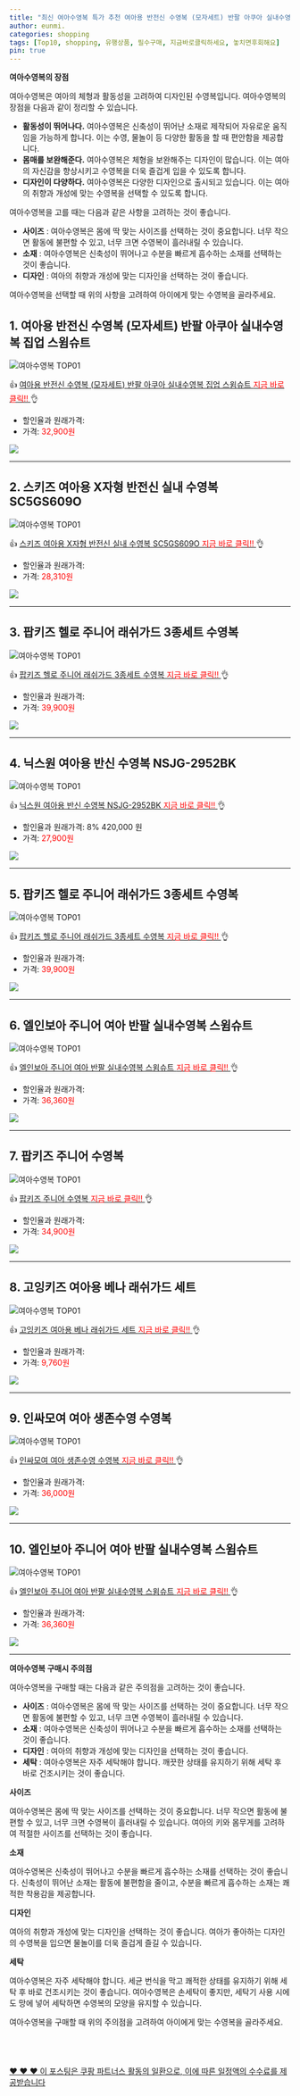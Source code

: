 ```yaml
---
title: "최신 여아수영복 특가 추천 여아용 반전신 수영복 (모자세트) 반팔 아쿠아 실내수영복 집업 스윔슈트 비교 장점"
author: eunmi.
categories: shopping
tags: [Top10, shopping, 유행상품, 필수구매, 지금바로클릭하세요, 놓치면후회해요]
pin: true
---
```

**여아수영복의 장점**

여아수영복은 여아의 체형과 활동성을 고려하여 디자인된 수영복입니다. 여아수영복의 장점을 다음과 같이 정리할 수 있습니다.

* **활동성이 뛰어나다.** 여아수영복은 신축성이 뛰어난 소재로 제작되어 자유로운 움직임을 가능하게 합니다. 이는 수영, 물놀이 등 다양한 활동을 할 때 편안함을 제공합니다.
* **몸매를 보완해준다.** 여아수영복은 체형을 보완해주는 디자인이 많습니다. 이는 여아의 자신감을 향상시키고 수영복을 더욱 즐겁게 입을 수 있도록 합니다.
* **디자인이 다양하다.** 여아수영복은 다양한 디자인으로 출시되고 있습니다. 이는 여아의 취향과 개성에 맞는 수영복을 선택할 수 있도록 합니다.

여아수영복을 고를 때는 다음과 같은 사항을 고려하는 것이 좋습니다.

* **사이즈** : 여아수영복은 몸에 딱 맞는 사이즈를 선택하는 것이 중요합니다. 너무 작으면 활동에 불편할 수 있고, 너무 크면 수영복이 흘러내릴 수 있습니다.
* **소재** : 여아수영복은 신축성이 뛰어나고 수분을 빠르게 흡수하는 소재를 선택하는 것이 좋습니다.
* **디자인** : 여아의 취향과 개성에 맞는 디자인을 선택하는 것이 좋습니다.

여아수영복을 선택할 때 위의 사항을 고려하여 아이에게 맞는 수영복을 골라주세요.

   

## 1. 여아용 반전신 수영복 (모자세트) 반팔 아쿠아 실내수영복 집업 스윔슈트

![여아수영복 TOP01](https://thumbnail10.coupangcdn.com/thumbnails/remote/230x230ex/image/vendor_inventory/e527/a40641d6e184c32c3380d3b7a688fba1e13687ff184ccb765ea2986674a7.jpg)


👍 [여아용 반전신 수영복 (모자세트) 반팔 아쿠아 실내수영복 집업 스윔슈트 <font color=red> 지금 바로 클릭!! </font> ](https://link.coupang.com/re/AFFSDP?lptag=AF3617701&subid=GithubCoopas&pageKey=7241990723&traceid=V0-153&itemId=18402977904&vendorItemId=85545723057) 👌 


- 할인율과 원래가격: 
- 가격: <span style='color:red'>32,900원</span>

[![](/discount_price.png)](https://link.coupang.com/re/AFFSDP?lptag=AF3617701&subid=GithubCoopas&pageKey=7241990723&traceid=V0-153&itemId=18402977904&vendorItemId=85545723057)

---


   

## 2. 스키즈 여아용 X자형 반전신 실내 수영복 SC5GS609O

![여아수영복 TOP01](https://thumbnail10.coupangcdn.com/thumbnails/remote/230x230ex/image/retail/images/2020/04/14/13/3/f3aa478e-0c1d-4a12-b042-c5b1eff1a995.jpg)


👍 [스키즈 여아용 X자형 반전신 실내 수영복 SC5GS609O <font color=red> 지금 바로 클릭!! </font> ](https://link.coupang.com/re/AFFSDP?lptag=AF3617701&subid=GithubCoopas&pageKey=1464240846&traceid=V0-153&itemId=2518373126&vendorItemId=70511303245) 👌 


- 할인율과 원래가격: 
- 가격: <span style='color:red'>28,310원</span>

[![](/discount_price.png)](https://link.coupang.com/re/AFFSDP?lptag=AF3617701&subid=GithubCoopas&pageKey=1464240846&traceid=V0-153&itemId=2518373126&vendorItemId=70511303245)

---


   

## 3. 팝키즈 헬로 주니어 래쉬가드 3종세트 수영복

![여아수영복 TOP01](https://thumbnail8.coupangcdn.com/thumbnails/remote/230x230ex/image/vendor_inventory/7ada/c3889399a4101ecaa359fad978db7dbd0bd15727ef9f173a9abf0b1b00df.png)


👍 [팝키즈 헬로 주니어 래쉬가드 3종세트 수영복 <font color=red> 지금 바로 클릭!! </font> ](https://link.coupang.com/re/AFFSDP?lptag=AF3617701&subid=GithubCoopas&pageKey=7240179580&traceid=V0-153&itemId=18394192534&vendorItemId=85537185999) 👌 


- 할인율과 원래가격: 
- 가격: <span style='color:red'>39,900원</span>

[![](/discount_price.png)](https://link.coupang.com/re/AFFSDP?lptag=AF3617701&subid=GithubCoopas&pageKey=7240179580&traceid=V0-153&itemId=18394192534&vendorItemId=85537185999)

---


   

## 4. 닉스원 여아용 반신 수영복 NSJG-2952BK

![여아수영복 TOP01](https://thumbnail9.coupangcdn.com/thumbnails/remote/230x230ex/image/rs_quotation_api/lppil8ez/4cb7ae8e13804563ba31408555eccaeb.jpg)


👍 [닉스원 여아용 반신 수영복 NSJG-2952BK <font color=red> 지금 바로 클릭!! </font> ](https://link.coupang.com/re/AFFSDP?lptag=AF3617701&subid=GithubCoopas&pageKey=5233906175&traceid=V0-153&itemId=7374783507&vendorItemId=74665923131) 👌 


- 할인율과 원래가격: 8%  420,000   원
- 가격: <span style='color:red'>27,900원</span>

[![](/discount_price.png)](https://link.coupang.com/re/AFFSDP?lptag=AF3617701&subid=GithubCoopas&pageKey=5233906175&traceid=V0-153&itemId=7374783507&vendorItemId=74665923131)

---


   

## 5. 팝키즈 헬로 주니어 래쉬가드 3종세트 수영복

![여아수영복 TOP01](https://thumbnail8.coupangcdn.com/thumbnails/remote/230x230ex/image/vendor_inventory/7ada/c3889399a4101ecaa359fad978db7dbd0bd15727ef9f173a9abf0b1b00df.png)


👍 [팝키즈 헬로 주니어 래쉬가드 3종세트 수영복 <font color=red> 지금 바로 클릭!! </font> ](https://link.coupang.com/re/AFFSDP?lptag=AF3617701&subid=GithubCoopas&pageKey=7240179580&traceid=V0-153&itemId=18394192536&vendorItemId=85537186008) 👌 


- 할인율과 원래가격: 
- 가격: <span style='color:red'>39,900원</span>

[![](/discount_price.png)](https://link.coupang.com/re/AFFSDP?lptag=AF3617701&subid=GithubCoopas&pageKey=7240179580&traceid=V0-153&itemId=18394192536&vendorItemId=85537186008)

---


   

## 6. 엘인보아 주니어 여아 반팔 실내수영복 스윔슈트

![여아수영복 TOP01](https://thumbnail7.coupangcdn.com/thumbnails/remote/230x230ex/image/vendor_inventory/97f2/cd0d20a24b80bf8aa8a3ea80916f4d350db89a7638c6852126665b7b0858.jpg)


👍 [엘인보아 주니어 여아 반팔 실내수영복 스윔슈트 <font color=red> 지금 바로 클릭!! </font> ](https://link.coupang.com/re/AFFSDP?lptag=AF3617701&subid=GithubCoopas&pageKey=5048309832&traceid=V0-153&itemId=6805803345&vendorItemId=72027521604) 👌 


- 할인율과 원래가격: 
- 가격: <span style='color:red'>36,360원</span>

[![](/discount_price.png)](https://link.coupang.com/re/AFFSDP?lptag=AF3617701&subid=GithubCoopas&pageKey=5048309832&traceid=V0-153&itemId=6805803345&vendorItemId=72027521604)

---


   

## 7. 팝키즈 주니어 수영복

![여아수영복 TOP01](https://thumbnail6.coupangcdn.com/thumbnails/remote/230x230ex/image/vendor_inventory/aba0/9051ccac141936fa3115b1d435914496951658db1d7ce46437a92a905753.png)


👍 [팝키즈 주니어 수영복 <font color=red> 지금 바로 클릭!! </font> ](https://link.coupang.com/re/AFFSDP?lptag=AF3617701&subid=GithubCoopas&pageKey=7133224070&traceid=V0-153&itemId=17891779434&vendorItemId=85054688115) 👌 


- 할인율과 원래가격: 
- 가격: <span style='color:red'>34,900원</span>

[![](/discount_price.png)](https://link.coupang.com/re/AFFSDP?lptag=AF3617701&subid=GithubCoopas&pageKey=7133224070&traceid=V0-153&itemId=17891779434&vendorItemId=85054688115)

---


   

## 8. 고잉키즈 여아용 베나 래쉬가드 세트

![여아수영복 TOP01](https://thumbnail10.coupangcdn.com/thumbnails/remote/230x230ex/image/retail/images/2022/05/17/10/3/4e159ac0-ab23-4152-bf26-793d7990e550.jpg)


👍 [고잉키즈 여아용 베나 래쉬가드 세트 <font color=red> 지금 바로 클릭!! </font> ](https://link.coupang.com/re/AFFSDP?lptag=AF3617701&subid=GithubCoopas&pageKey=6525094683&traceid=V0-153&itemId=14472959388&vendorItemId=81716265926) 👌 


- 할인율과 원래가격: 
- 가격: <span style='color:red'>9,760원</span>

[![](/discount_price.png)](https://link.coupang.com/re/AFFSDP?lptag=AF3617701&subid=GithubCoopas&pageKey=6525094683&traceid=V0-153&itemId=14472959388&vendorItemId=81716265926)

---


   

## 9. 인싸모여 여아 생존수영 수영복

![여아수영복 TOP01](https://thumbnail6.coupangcdn.com/thumbnails/remote/230x230ex/image/vendor_inventory/bafd/5a3b4bd54f272e3f906df9109c51843765de1c26f256603fc3094376535b.jpg)


👍 [인싸모여 여아 생존수영 수영복 <font color=red> 지금 바로 클릭!! </font> ](https://link.coupang.com/re/AFFSDP?lptag=AF3617701&subid=GithubCoopas&pageKey=7333676010&traceid=V0-153&itemId=18833512168&vendorItemId=85963445326) 👌 


- 할인율과 원래가격: 
- 가격: <span style='color:red'>36,000원</span>

[![](/discount_price.png)](https://link.coupang.com/re/AFFSDP?lptag=AF3617701&subid=GithubCoopas&pageKey=7333676010&traceid=V0-153&itemId=18833512168&vendorItemId=85963445326)

---


   

## 10. 엘인보아 주니어 여아 반팔 실내수영복 스윔슈트

![여아수영복 TOP01](https://thumbnail7.coupangcdn.com/thumbnails/remote/230x230ex/image/vendor_inventory/97f2/cd0d20a24b80bf8aa8a3ea80916f4d350db89a7638c6852126665b7b0858.jpg)


👍 [엘인보아 주니어 여아 반팔 실내수영복 스윔슈트 <font color=red> 지금 바로 클릭!! </font> ](https://link.coupang.com/re/AFFSDP?lptag=AF3617701&subid=GithubCoopas&pageKey=5048309832&traceid=V0-153&itemId=6805803343&vendorItemId=72027521600) 👌 


- 할인율과 원래가격: 
- 가격: <span style='color:red'>36,360원</span>

[![](/discount_price.png)](https://link.coupang.com/re/AFFSDP?lptag=AF3617701&subid=GithubCoopas&pageKey=5048309832&traceid=V0-153&itemId=6805803343&vendorItemId=72027521600)

---
**여아수영복 구매시 주의점**

여아수영복을 구매할 때는 다음과 같은 주의점을 고려하는 것이 좋습니다.

* **사이즈** : 여아수영복은 몸에 딱 맞는 사이즈를 선택하는 것이 중요합니다. 너무 작으면 활동에 불편할 수 있고, 너무 크면 수영복이 흘러내릴 수 있습니다.
* **소재** : 여아수영복은 신축성이 뛰어나고 수분을 빠르게 흡수하는 소재를 선택하는 것이 좋습니다.
* **디자인** : 여아의 취향과 개성에 맞는 디자인을 선택하는 것이 좋습니다.
* **세탁** : 여아수영복은 자주 세탁해야 합니다. 깨끗한 상태를 유지하기 위해 세탁 후 바로 건조시키는 것이 좋습니다.

**사이즈**

여아수영복은 몸에 딱 맞는 사이즈를 선택하는 것이 중요합니다. 너무 작으면 활동에 불편할 수 있고, 너무 크면 수영복이 흘러내릴 수 있습니다. 여아의 키와 몸무게를 고려하여 적절한 사이즈를 선택하는 것이 좋습니다.

**소재**

여아수영복은 신축성이 뛰어나고 수분을 빠르게 흡수하는 소재를 선택하는 것이 좋습니다. 신축성이 뛰어난 소재는 활동에 불편함을 줄이고, 수분을 빠르게 흡수하는 소재는 쾌적한 착용감을 제공합니다.

**디자인**

여아의 취향과 개성에 맞는 디자인을 선택하는 것이 좋습니다. 여아가 좋아하는 디자인의 수영복을 입으면 물놀이를 더욱 즐겁게 즐길 수 있습니다.

**세탁**

여아수영복은 자주 세탁해야 합니다. 세균 번식을 막고 쾌적한 상태를 유지하기 위해 세탁 후 바로 건조시키는 것이 좋습니다. 여아수영복은 손세탁이 좋지만, 세탁기 사용 시에도 망에 넣어 세탁하면 수영복의 모양을 유지할 수 있습니다.

여아수영복을 구매할 때 위의 주의점을 고려하여 아이에게 맞는 수영복을 골라주세요.<br><br><br><br><br> [ ❤ ❤ ❤ 이 포스팅은 쿠팡 파트너스 활동의 일환으로, 이에 따른 일정액의 수수료를 제공받습니다](https://link.coupang.com/a/bcEFyh)